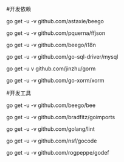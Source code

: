 #开发依赖

go get -u -v github.com/astaxie/beego

go get -u -v github.com/pquerna/ffjson

go get -u -v github.com/beego/i18n

go get -u -v github.com/go-sql-driver/mysql

go get -u  v github.com/jinzhu/gorm

go get -u -v github.com/go-xorm/xorm

#开发工具

go get -u -v github.com/beego/bee

go get -u -v github.com/bradfitz/goimports

go get -u -v github.com/golang/lint

go get -u -v github.com/nsf/gocode

go get -u -v github.com/rogpeppe/godef